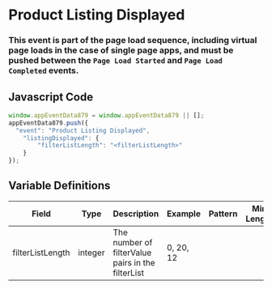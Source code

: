 # Product Listing Displayed

### This event is part of the page load sequence, including virtual page loads in the case of single page apps, and must be pushed between the `Page Load Started` and `Page Load Completed` events.

## Javascript Code
```js
window.appEventData879 = window.appEventData879 || [];
appEventData879.push({
  "event": "Product Listing Displayed",
    "listingDisplayed": {
        "filterListLength": "<filterListLength>"
    }
});
```

## Variable Definitions

|Field|Type|Description|Example|Pattern|Min Length|Max Length|Minimum|Maximum|Multiple Of|
| --- | --- | --- | --- | --- | --- | --- | --- | --- | --- |
|filterListLength|integer|The number of filterValue pairs in the filterList|0, 20, 12||||0|||
